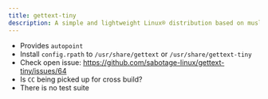 ```yaml
---
title: gettext-tiny
description: A simple and lightweight Linux® distribution based on musl libc and toybox
---
```


- Provides `autopoint`
- Install `config.rpath` to `/usr/share/gettext` or `/usr/share/gettext-tiny`
- Check open issue: https://github.com/sabotage-linux/gettext-tiny/issues/64
- Is `CC` being picked up for cross build?
- There is no test suite
